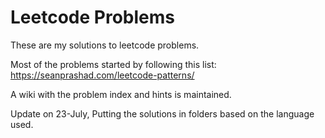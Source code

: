 # Leetcode Problems

These are my solutions to leetcode problems.

Most of the problems started by following this list:  
https://seanprashad.com/leetcode-patterns/


A wiki with the problem index and hints is maintained.

Update on 23-July, Putting the solutions in folders based on the language used.

